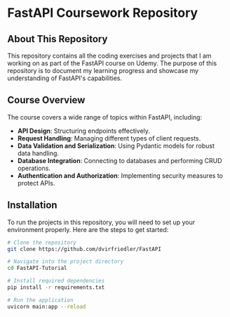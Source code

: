 # FastAPI Coursework Repository

## About This Repository

This repository contains all the coding exercises and projects that I am working on as part of the FastAPI course on Udemy. The purpose of this repository is to document my learning progress and showcase my understanding of FastAPI's capabilities.

## Course Overview

The course covers a wide range of topics within FastAPI, including:

- **API Design**: Structuring endpoints effectively.
- **Request Handling**: Managing different types of client requests.
- **Data Validation and Serialization**: Using Pydantic models for robust data handling.
- **Database Integration**: Connecting to databases and performing CRUD operations.
- **Authentication and Authorization**: Implementing security measures to protect APIs.

## Installation

To run the projects in this repository, you will need to set up your environment properly. Here are the steps to get started:

```bash
# Clone the repository
git clone https://github.com/dvirfriedler/FastAPI

# Navigate into the project directory
cd FastAPI-Tutorial

# Install required dependencies
pip install -r requirements.txt

# Run the application
uvicorn main:app --reload
